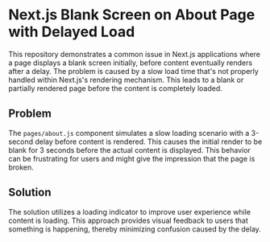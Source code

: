 # Next.js Blank Screen on About Page with Delayed Load

This repository demonstrates a common issue in Next.js applications where a page displays a blank screen initially, before content eventually renders after a delay. The problem is caused by a slow load time that's not properly handled within Next.js's rendering mechanism. This leads to a blank or partially rendered page before the content is completely loaded.

## Problem

The `pages/about.js` component simulates a slow loading scenario with a 3-second delay before content is rendered. This causes the initial render to be blank for 3 seconds before the actual content is displayed. This behavior can be frustrating for users and might give the impression that the page is broken.

## Solution

The solution utilizes a loading indicator to improve user experience while content is loading. This approach provides visual feedback to users that something is happening, thereby minimizing confusion caused by the delay.
